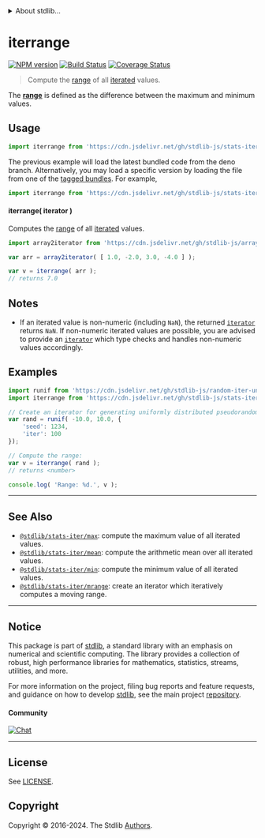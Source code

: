 <!--

@license Apache-2.0

Copyright (c) 2019 The Stdlib Authors.

Licensed under the Apache License, Version 2.0 (the "License");
you may not use this file except in compliance with the License.
You may obtain a copy of the License at

   http://www.apache.org/licenses/LICENSE-2.0

Unless required by applicable law or agreed to in writing, software
distributed under the License is distributed on an "AS IS" BASIS,
WITHOUT WARRANTIES OR CONDITIONS OF ANY KIND, either express or implied.
See the License for the specific language governing permissions and
limitations under the License.

-->


<details>
  <summary>
    About stdlib...
  </summary>
  <p>We believe in a future in which the web is a preferred environment for numerical computation. To help realize this future, we've built stdlib. stdlib is a standard library, with an emphasis on numerical and scientific computation, written in JavaScript (and C) for execution in browsers and in Node.js.</p>
  <p>The library is fully decomposable, being architected in such a way that you can swap out and mix and match APIs and functionality to cater to your exact preferences and use cases.</p>
  <p>When you use stdlib, you can be absolutely certain that you are using the most thorough, rigorous, well-written, studied, documented, tested, measured, and high-quality code out there.</p>
  <p>To join us in bringing numerical computing to the web, get started by checking us out on <a href="https://github.com/stdlib-js/stdlib">GitHub</a>, and please consider <a href="https://opencollective.com/stdlib">financially supporting stdlib</a>. We greatly appreciate your continued support!</p>
</details>

# iterrange

[![NPM version][npm-image]][npm-url] [![Build Status][test-image]][test-url] [![Coverage Status][coverage-image]][coverage-url] <!-- [![dependencies][dependencies-image]][dependencies-url] -->

> Compute the [range][range] of all [iterated][mdn-iterator-protocol] values.

<section class="intro">

The [**range**][range] is defined as the difference between the maximum and minimum values.

</section>

<!-- /.intro -->

<!-- Package usage documentation. -->



<section class="usage">

## Usage

```javascript
import iterrange from 'https://cdn.jsdelivr.net/gh/stdlib-js/stats-iter-range@deno/mod.js';
```
The previous example will load the latest bundled code from the deno branch. Alternatively, you may load a specific version by loading the file from one of the [tagged bundles](https://github.com/stdlib-js/stats-iter-range/tags). For example,

```javascript
import iterrange from 'https://cdn.jsdelivr.net/gh/stdlib-js/stats-iter-range@v0.2.2-deno/mod.js';
```

#### iterrange( iterator )

Computes the [range][range] of all [iterated][mdn-iterator-protocol] values.

```javascript
import array2iterator from 'https://cdn.jsdelivr.net/gh/stdlib-js/array-to-iterator@deno/mod.js';

var arr = array2iterator( [ 1.0, -2.0, 3.0, -4.0 ] );

var v = iterrange( arr );
// returns 7.0
```

</section>

<!-- /.usage -->

<!-- Package usage notes. Make sure to keep an empty line after the `section` element and another before the `/section` close. -->

<section class="notes">

## Notes

-   If an iterated value is non-numeric (including `NaN`), the returned [`iterator`][mdn-iterator-protocol] returns `NaN`. If non-numeric iterated values are possible, you are advised to provide an [`iterator`][mdn-iterator-protocol] which type checks and handles non-numeric values accordingly.

</section>

<!-- /.notes -->

<!-- Package usage examples. -->

<section class="examples">

## Examples

<!-- eslint no-undef: "error" -->

```javascript
import runif from 'https://cdn.jsdelivr.net/gh/stdlib-js/random-iter-uniform@deno/mod.js';
import iterrange from 'https://cdn.jsdelivr.net/gh/stdlib-js/stats-iter-range@deno/mod.js';

// Create an iterator for generating uniformly distributed pseudorandom numbers:
var rand = runif( -10.0, 10.0, {
    'seed': 1234,
    'iter': 100
});

// Compute the range:
var v = iterrange( rand );
// returns <number>

console.log( 'Range: %d.', v );
```

</section>

<!-- /.examples -->

<!-- Section to include cited references. If references are included, add a horizontal rule *before* the section. Make sure to keep an empty line after the `section` element and another before the `/section` close. -->

<section class="references">

</section>

<!-- /.references -->

<!-- Section for related `stdlib` packages. Do not manually edit this section, as it is automatically populated. -->

<section class="related">

* * *

## See Also

-   <span class="package-name">[`@stdlib/stats-iter/max`][@stdlib/stats/iter/max]</span><span class="delimiter">: </span><span class="description">compute the maximum value of all iterated values.</span>
-   <span class="package-name">[`@stdlib/stats-iter/mean`][@stdlib/stats/iter/mean]</span><span class="delimiter">: </span><span class="description">compute the arithmetic mean over all iterated values.</span>
-   <span class="package-name">[`@stdlib/stats-iter/min`][@stdlib/stats/iter/min]</span><span class="delimiter">: </span><span class="description">compute the minimum value of all iterated values.</span>
-   <span class="package-name">[`@stdlib/stats-iter/mrange`][@stdlib/stats/iter/mrange]</span><span class="delimiter">: </span><span class="description">create an iterator which iteratively computes a moving range.</span>

</section>

<!-- /.related -->

<!-- Section for all links. Make sure to keep an empty line after the `section` element and another before the `/section` close. -->


<section class="main-repo" >

* * *

## Notice

This package is part of [stdlib][stdlib], a standard library with an emphasis on numerical and scientific computing. The library provides a collection of robust, high performance libraries for mathematics, statistics, streams, utilities, and more.

For more information on the project, filing bug reports and feature requests, and guidance on how to develop [stdlib][stdlib], see the main project [repository][stdlib].

#### Community

[![Chat][chat-image]][chat-url]

---

## License

See [LICENSE][stdlib-license].


## Copyright

Copyright &copy; 2016-2024. The Stdlib [Authors][stdlib-authors].

</section>

<!-- /.stdlib -->

<!-- Section for all links. Make sure to keep an empty line after the `section` element and another before the `/section` close. -->

<section class="links">

[npm-image]: http://img.shields.io/npm/v/@stdlib/stats-iter-range.svg
[npm-url]: https://npmjs.org/package/@stdlib/stats-iter-range

[test-image]: https://github.com/stdlib-js/stats-iter-range/actions/workflows/test.yml/badge.svg?branch=v0.2.2
[test-url]: https://github.com/stdlib-js/stats-iter-range/actions/workflows/test.yml?query=branch:v0.2.2

[coverage-image]: https://img.shields.io/codecov/c/github/stdlib-js/stats-iter-range/main.svg
[coverage-url]: https://codecov.io/github/stdlib-js/stats-iter-range?branch=main

<!--

[dependencies-image]: https://img.shields.io/david/stdlib-js/stats-iter-range.svg
[dependencies-url]: https://david-dm.org/stdlib-js/stats-iter-range/main

-->

[chat-image]: https://img.shields.io/gitter/room/stdlib-js/stdlib.svg
[chat-url]: https://app.gitter.im/#/room/#stdlib-js_stdlib:gitter.im

[stdlib]: https://github.com/stdlib-js/stdlib

[stdlib-authors]: https://github.com/stdlib-js/stdlib/graphs/contributors

[umd]: https://github.com/umdjs/umd
[es-module]: https://developer.mozilla.org/en-US/docs/Web/JavaScript/Guide/Modules

[deno-url]: https://github.com/stdlib-js/stats-iter-range/tree/deno
[deno-readme]: https://github.com/stdlib-js/stats-iter-range/blob/deno/README.md
[umd-url]: https://github.com/stdlib-js/stats-iter-range/tree/umd
[umd-readme]: https://github.com/stdlib-js/stats-iter-range/blob/umd/README.md
[esm-url]: https://github.com/stdlib-js/stats-iter-range/tree/esm
[esm-readme]: https://github.com/stdlib-js/stats-iter-range/blob/esm/README.md
[branches-url]: https://github.com/stdlib-js/stats-iter-range/blob/main/branches.md

[stdlib-license]: https://raw.githubusercontent.com/stdlib-js/stats-iter-range/main/LICENSE

[range]: https://en.wikipedia.org/wiki/Range_%28statistics%29

[mdn-iterator-protocol]: https://developer.mozilla.org/en-US/docs/Web/JavaScript/Reference/Iteration_protocols#The_iterator_protocol

<!-- <related-links> -->

[@stdlib/stats/iter/max]: https://github.com/stdlib-js/stats-iter-max/tree/deno

[@stdlib/stats/iter/mean]: https://github.com/stdlib-js/stats-iter-mean/tree/deno

[@stdlib/stats/iter/min]: https://github.com/stdlib-js/stats-iter-min/tree/deno

[@stdlib/stats/iter/mrange]: https://github.com/stdlib-js/stats-iter-mrange/tree/deno

<!-- </related-links> -->

</section>

<!-- /.links -->
